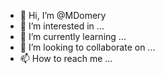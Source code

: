 - 👋 Hi, I’m @MDomery
- 👀 I’m interested in ...
- 🌱 I’m currently learning ...
- 💞️ I’m looking to collaborate on ...
- 📫 How to reach me ...

<!---
MDomery/MDomery is a ✨ special ✨ repository because its `README.md` (this file) appears on your GitHub profile.
You can click the Preview link to take a look at your changes.
--->

